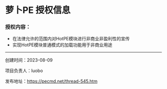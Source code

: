 # 萝卜PE 授权信息
### 授权内容：

- 在法律允许的范围内对HotPE模块进行非商业非盈利性的宣传
- 实现HotPE模块普通模式的加载功能用于非商业用途

------------
创建时间：2023-08-09

项目负责人：luobo

发布地址：https://pecmd.net/thread-545.htm
